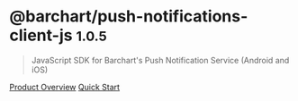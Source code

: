 # @barchart/push-notifications-client-js <small>1.0.5</small>

> JavaScript SDK for Barchart&#x27;s Push Notification Service (Android and iOS)

[Product Overview](/content/product_overview)
[Quick Start](/content/quick_start)